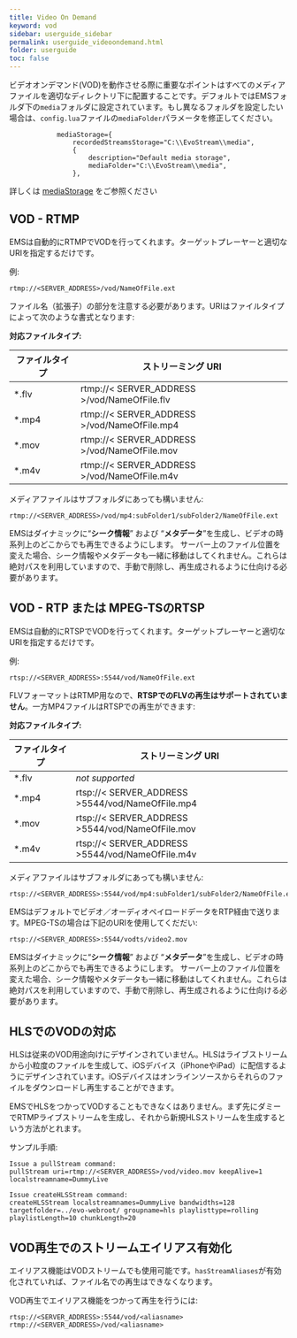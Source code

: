 ```yaml
---
title: Video On Demand
keyword: vod
sidebar: userguide_sidebar
permalink: userguide_videoondemand.html
folder: userguide
toc: false
---
```


ビデオオンデマンド(VOD)を動作させる際に重要なポイントはすべてのメディアファイルを適切なディレクトリ下に配置することです。デフォルトではEMSフォルダ下の`media`フォルダに設定されています。もし異なるフォルダを設定したい場合は、`config.lua`ファイルの`mediaFolder`パラメータを修正してください。

```
			mediaStorage={
				recordedStreamsStorage="C:\\EvoStream\\media",
				{
					description="Default media storage",
					mediaFolder="C:\\EvoStream\\media",
				},
```

詳しくは [mediaStorage](userguide_configlua.html#mediastorage) をご参照ください



## VOD - RTMP

EMSは自動的にRTMPでVODを行ってくれます。ターゲットプレーヤーと適切なURIを指定するだけです。

例:

```
rtmp://<SERVER_ADDRESS>/vod/NameOfFile.ext
```

ファイル名（拡張子）の部分を注意する必要があります。URIはファイルタイプによって次のような書式となります:


**対応ファイルタイプ:**

| ファイルタイプ | ストリーミング URI                    |
| --------- | ---------------------------------------- |
| *.flv     | rtmp://< SERVER_ADDRESS >/vod/NameOfFile.flv |
| *.mp4     | rtmp://< SERVER_ADDRESS >/vod/NameOfFile.mp4 |
| *.mov     | rtmp://< SERVER_ADDRESS >/vod/NameOfFile.mov |
| *.m4v     | rtmp://< SERVER_ADDRESS >/vod/NameOfFile.m4v |

メディアファイルはサブフォルダにあっても構いません:

```
rtmp://<SERVER_ADDRESS>/vod/mp4:subFolder1/subFolder2/NameOfFile.ext
```

EMSはダイナミックに“**シーク情報**” および “**メタデータ**”を生成し、ビデオの時系列上のどこからでも再生できるようにします。
サーバー上のファイル位置を変えた場合、シーク情報やメタデータも一緒に移動はしてくれません。これらは絶対パスを利用していますので、手動で削除し、再生成されるように仕向ける必要があります。



## VOD - RTP または MPEG-TSのRTSP

EMSは自動的にRTSPでVODを行ってくれます。ターゲットプレーヤーと適切なURIを指定するだけです。


例:

```
rtsp://<SERVER_ADDRESS>:5544/vod/NameOfFile.ext
```

FLVフォーマットはRTMP用なので、**RTSPでのFLVの再生はサポートされていません**。一方MP4ファイルはRTSPでの再生ができます:

**対応ファイルタイプ:**

| ファイルタイプ | ストリーミング URI                       |
| --------- | ---------------------------------------- |
| *.flv     | *not supported*                          |
| *.mp4     | rtsp://< SERVER_ADDRESS >5544/vod/NameOfFile.mp4 |
| *.mov     | rtsp://< SERVER_ADDRESS >5544/vod/NameOfFile.mov |
| *.m4v     | rtsp://< SERVER_ADDRESS >5544/vod/NameOfFile.m4v |

メディアファイルはサブフォルダにあっても構いません:

```
rtsp://<SERVER_ADDRESS>:5544/vod/mp4:subFolder1/subFolder2/NameOfFile.ext
```

EMSはデフォルトでビデオ／オーディオペイロードデータをRTP経由で送ります。MPEG-TSの場合は下記のURIを使用してくだだい:


```
rtsp://<SERVER_ADDRESS>:5544/vodts/video2.mov
```

EMSはダイナミックに“**シーク情報**” および “**メタデータ**”を生成し、ビデオの時系列上のどこからでも再生できるようにします。
サーバー上のファイル位置を変えた場合、シーク情報やメタデータも一緒に移動はしてくれません。これらは絶対パスを利用していますので、手動で削除し、再生成されるように仕向ける必要があります。




## HLSでのVODの対応

HLSは従来のVOD用途向けにデザインされていません。HLSはライブストリームから小粒度のファイルを生成して、iOSデバイス（iPhoneやiPad）に配信するようにデザインされています。iOSデバイスはオンラインソースからそれらのファイルをダウンロードし再生することができます。

EMSでHLSをつかってVODすることもできなくはありません。まず先にダミーでRTMPライブストリームを生成し、それから新規HLSストリームを生成するという方法がとれます。


サンプル手順:

```
Issue a pullStream command:
pullStream uri=rtmp://<SERVER_ADDRESS>/vod/video.mov keepAlive=1 localstreamname=DummyLive

Issue createHLSStream command:
createHLSStream localstreamnames=DummyLive bandwidths=128 targetfolder=../evo-webroot/ groupname=hls playlisttype=rolling playlistLength=10 chunkLength=20
```



## VOD再生でのストリームエイリアス有効化

エイリアス機能はVODストリームでも使用可能です。`hasStreamAliases`が有効化されていれば、ファイル名での再生はできなくなります。


VOD再生でエイリアス機能をつかって再生を行うには:

```
rtsp://<SERVER_ADDRESS>:5544/vod/<aliasname>
rtmp://<SERVER_ADDRESS>/vod/<aliasname>
```

